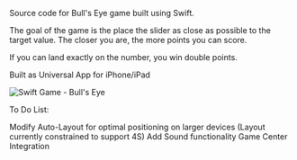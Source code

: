 Source code for Bull's Eye game built using Swift.

The goal of the game is the place the slider as close as possible to the target value. The closer you are, the more points you can score.

If you can land exactly on the number, you win double points.

Built as Universal App for iPhone/iPad

![Swift Game - Bull's Eye](http://programmingjourney.com/wp-content/uploads/2015/06/bulls-eye.png "Swift Game - Bull's Eye")

To Do List:

Modify Auto-Layout for optimal positioning on larger devices (Layout currently constrained to support 4S)
Add Sound functionality
Game Center Integration